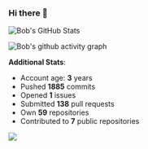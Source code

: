 ### Hi there 👋

![Bob's GitHub Stats](https://github-readme-stats.vercel.app/api?username=Bobthesoftwaredeveloper&show_icons=true&count_private=true&theme=react&hide=stars,prs,issues,contribs)

![Bob's github activity graph](https://github-readme-activity-graph-c.herokuapp.com/graph?username=BobTheSoftwareDeveloper&theme=react-dark)

**Additional Stats**:
- Account age: **3** years
- Pushed **1885** commits
- Opened **1** issues
- Submitted **138** pull requests
- Own **59** repositories
- Contributed to **7** public repositories

![](https://komarev.com/ghpvc/?username=BobTheSoftwareDeveloper)
